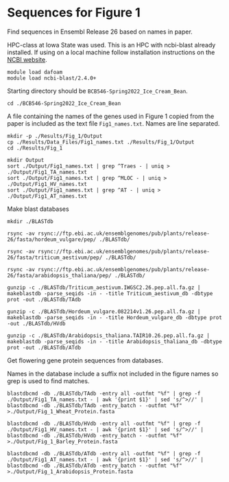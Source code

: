 # Sequences for Figure 1

Find sequences in Ensembl Release 26 based on names in paper.

HPC-class at Iowa State was used. This is an HPC with ncbi-blast already installed. If using on a local machine follow installation instructions on  the [NCBI website](https://blast.ncbi.nlm.nih.gov/Blast.cgi?PAGE_TYPE=BlastDocs&DOC_TYPE=Download).

```
module load dafoam
module load ncbi-blast/2.4.0+
```
Starting directory should be `BCB546-Spring2022_Ice_Cream_Bean`.
```
cd ./BCB546-Spring2022_Ice_Cream_Bean
```
A file containing the names of the genes used in Figure 1 copied from the paper is included as the text file `Fig1_names.txt`. Names are line separated.
```
mkdir -p ./Results/Fig_1/Output
cp ./Results/Data_Files/Fig1_names.txt ./Results/Fig_1/Output
cd ./Results/Fig_1

mkdir Output
sort ./Output/Fig1_names.txt | grep ^Traes - | uniq > ./Output/Fig1_TA_names.txt
sort ./Output/Fig1_names.txt | grep ^MLOC - | uniq > ./Output/Fig1_HV_names.txt
sort ./Output/Fig1_names.txt | grep ^AT - | uniq > ./Output/Fig1_AT_names.txt
```
Make blast databases
```
mkdir ./BLASTdb

rsync -av rsync://ftp.ebi.ac.uk/ensemblgenomes/pub/plants/release-26/fasta/hordeum_vulgare/pep/ ./BLASTdb/

rsync -av rsync://ftp.ebi.ac.uk/ensemblgenomes/pub/plants/release-26/fasta/triticum_aestivum/pep/ ./BLASTdb/

rsync -av rsync://ftp.ebi.ac.uk/ensemblgenomes/pub/plants/release-26/fasta/arabidopsis_thaliana/pep/ ./BLASTdb/

gunzip -c ./BLASTdb/Triticum_aestivum.IWGSC2.26.pep.all.fa.gz | makeblastdb -parse_seqids -in - -title Triticum_aestivum_db -dbtype prot -out ./BLASTdb/TAdb

gunzip -c ./BLASTdb/Hordeum_vulgare.082214v1.26.pep.all.fa.gz | makeblastdb -parse_seqids -in - -title Hordeum_vulgare_db -dbtype prot -out ./BLASTdb/HVdb

gunzip -c ./BLASTdb/Arabidopsis_thaliana.TAIR10.26.pep.all.fa.gz | makeblastdb -parse_seqids -in - -title Arabidopsis_thaliana_db -dbtype prot -out ./BLASTdb/ATdb
```
Get flowering gene protein sequences from databases.

Names in the database include a suffix not included in the figure names so grep is used to find matches.
```
blastdbcmd -db ./BLASTdb/TAdb -entry all -outfmt "%f" | grep -f ./Output/Fig1_TA_names.txt - | awk '{print $1}' | sed 's/^>//' | blastdbcmd -db ./BLASTdb/TAdb -entry_batch - -outfmt "%f" >./Output/Fig_1_Wheat_Protein.fasta

blastdbcmd -db ./BLASTdb/HVdb -entry all -outfmt "%f" | grep -f ./Output/Fig1_HV_names.txt - | awk '{print $1}' | sed 's/^>//' | blastdbcmd -db ./BLASTdb/HVdb -entry_batch - -outfmt "%f" >./Output/Fig_1_Barley_Protein.fasta

blastdbcmd -db ./BLASTdb/ATdb -entry all -outfmt "%f" | grep -f ./Output/Fig1_AT_names.txt - | awk '{print $1}' | sed 's/^>//' | blastdbcmd -db ./BLASTdb/ATdb -entry_batch - -outfmt "%f" >./Output/Fig_1_Arabidopsis_Protein.fasta

